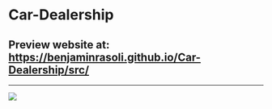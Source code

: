 # Car-Dealership 
## Preview website at: <a href="https://benjaminrasoli.github.io/Car-Dealership/src/">  https://benjaminrasoli.github.io/Car-Dealership/src/</a>
___
 <a href="https://benjaminrasoli.github.io/Car-Dealership/src/"> <img src="https://i.ibb.co/wrrFYFd/topp-bil-1-icon.png" /></a>
